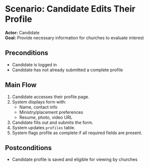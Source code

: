 # Scenario: Candidate Edits Their Profile

**Actor:** Candidate  
**Goal:** Provide necessary information for churches to evaluate interest

## Preconditions
- Candidate is logged in
- Candidate has not already submitted a complete profile

## Main Flow
1. Candidate accesses their profile page.
2. System displays form with:
   - Name, contact info
   - Ministry/placement preferences
   - Resume, photo, video URL
3. Candidate fills out and submits the form.
4. System updates `profiles` table.
5. System flags profile as complete if all required fields are present.

## Postconditions
- Candidate profile is saved and eligible for viewing by churches

